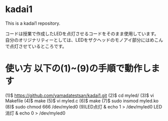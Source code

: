 # kadai1
This is a kadai1 repository.

コードは授業で作成したLEDを点灯させるコードをそのまま使用しています。
自分のオリジナリティーとしては、LEDをザクヘッドのモノアイ部分にはめこんで点灯させているところです。

# 使い方 以下の(1)~(9)の手順で動作します
(1)$ https://github.com/yamadatestsan/kadai1.git
(2)$ cd myled/
(3)$ vi Makefile
(4)$ make
(5)$ vi myled.c
(6)$ make
(7)$ sudo insmod myled.ko
(8)$ sudo chmod 666 /dev/myled0
(9)LED点灯 & echo 1 > /dev/myled0
   LED消灯 & echo 0 > /dev/myled0

